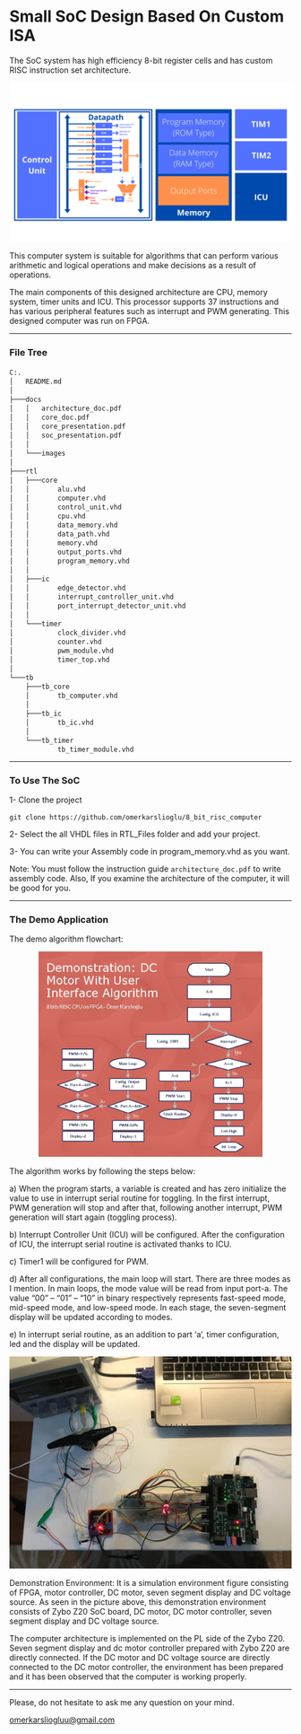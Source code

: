 # Small SoC Design Based On Custom ISA

The SoC system has high efficiency 8-bit register cells and has custom RISC instruction set architecture. 

<p align="center">
  <img title="" alt="SoC Architecture" src="docs/images/arch.png"width="700" height="auto">
</p>

This computer system is suitable for algorithms that can perform various arithmetic and logical operations and make decisions as a result of operations. 

The main components of this designed architecture are CPU, memory system, timer units and ICU. This processor supports 37 instructions and has various peripheral features such as interrupt and PWM generating. This designed computer was run on FPGA.

---

### File Tree

```
C:.
│   README.md
│
├───docs
│   │   architecture_doc.pdf
│   │   core_doc.pdf
│   │   core_presentation.pdf
│   │   soc_presentation.pdf
│   │
│   └───images
│
├───rtl
│   ├───core
│   │       alu.vhd
│   │       computer.vhd
│   │       control_unit.vhd
│   │       cpu.vhd
│   │       data_memory.vhd
│   │       data_path.vhd
│   │       memory.vhd
│   │       output_ports.vhd
│   │       program_memory.vhd
│   │
│   ├───ic
│   │       edge_detector.vhd
│   │       interrupt_controller_unit.vhd
│   │       port_interrupt_detector_unit.vhd
│   │
│   └───timer
│           clock_divider.vhd
│           counter.vhd
│           pwm_module.vhd
│           timer_top.vhd
│
└───tb
    ├───tb_core
    │       tb_computer.vhd
    │
    ├───tb_ic
    │       tb_ic.vhd
    │
    └───tb_timer
            tb_timer_module.vhd
```

---

### To Use The SoC

1- Clone the project

```
git clone https://github.com/omerkarslioglu/8_bit_risc_computer
```

2- Select the all VHDL files in RTL_Files folder and add your project.

3- You can write your Assembly code in program_memory.vhd as you want.

Note: You must follow the instruction guide ``architecture_doc.pdf`` to write assembly code. Also, If you examine the architecture of the computer, it will be good for you.

---

### The Demo Application

The demo algorithm flowchart:

<p align="center">
  <img title="" alt="Flowchart For Demo Setup" src="docs/images/demonstration_flowchart.jpg"width="400" height="auto">
</p>

The algorithm works by following the steps below:

a) When the program starts, a variable is created and has zero initialize the value to use in interrupt serial routine for toggling. In the first interrupt, PWM generation will stop and after that, following another interrupt, PWM generation will start again (toggling process).

b) Interrupt Controller Unit (ICU) will be configured. After the configuration of ICU, the interrupt serial routine is activated thanks to ICU.

c) Timer1 will be configured for PWM.

d) After all configurations, the main loop will start. There are three modes as I mention. In main loops, the mode value will be read from input port-a. The value “00” – “01” – “10” in binary respectively represents fast-speed mode, mid-speed mode, and low-speed mode. In each stage, the seven-segment display will be updated according to modes.

e) In interrupt serial routine, as an addition to part ‘a’, timer configuration, led and the display will be updated.

<p align="center">
  <img title="" alt="Flowchart For Demo Setup" src="docs/images/demo_setup.jpeg"width="600" height="auto">
</p>

Demonstration Environment: It is a simulation environment figure consisting of FPGA, motor controller, DC motor, seven segment display and DC voltage source.
As seen in the picture above, this demonstration environment consists of Zybo Z20 SoC board, DC motor, DC motor controller, seven segment display and DC voltage source.

The computer architecture is implemented on the PL side of the Zybo Z20. Seven segment display and dc motor controller prepared with Zybo Z20 are directly connected. If the DC motor and DC voltage source are directly connected to the DC motor controller, the environment has been prepared and it has been observed that the computer is working properly.

---

Please, do not hesitate to ask me any question on your mind.

omerkarsliogluu@gmail.com

